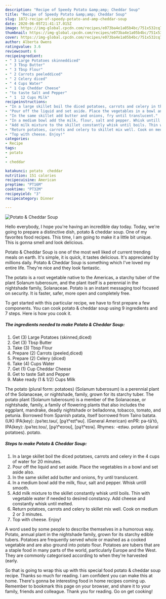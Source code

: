 ```yaml
---
description: "Recipe of Speedy Potato &amp;amp; Cheddar Soup"
title: "Recipe of Speedy Potato &amp;amp; Cheddar Soup"
slug: 1872-recipe-of-speedy-potato-and-amp-cheddar-soup
date: 2020-06-05T21:41:17.015Z
image: https://img-global.cpcdn.com/recipes/e073ba4e1a05b4bc/751x532cq70/potato-cheddar-soup-recipe-main-photo.jpg
thumbnail: https://img-global.cpcdn.com/recipes/e073ba4e1a05b4bc/751x532cq70/potato-cheddar-soup-recipe-main-photo.jpg
cover: https://img-global.cpcdn.com/recipes/e073ba4e1a05b4bc/751x532cq70/potato-cheddar-soup-recipe-main-photo.jpg
author: Alberta Owens
ratingvalue: 3.6
reviewcount: 6
recipeingredient:
- " 3 Large Potatoes skinneddiced"
- " 3 Tbsp Butter"
- " 3 Tbsp Flour"
- " 2 Carrots peeleddiced"
- " 2 Celery diced"
- " 4 Cups Water"
- " 1 Cup Cheddar Cheese"
- "to taste Salt and Pepper"
- " 1  12 Cups Milk"
recipeinstructions:
- "In a large skillet boil the diced potatoes, carrots and celery in the 4 cups of water for 20 minutes."
- "Pour off the liquid and set aside. Place the vegetables in a bowl and set aside also."
- "In the same skillet add butter and onions, fry until translucent."
- "In a medium bowl add the milk, flour, salt and pepper. Whisk untill smooth."
- "Add milk mixture to the skillet constantly whisk until boils. Thin with vegetable water if needed to desired constancy. Add cheese and constantly whisk until melted."
- "Return potatoes, carrots and celery to skillet mix well. Cook on medium 2 or 3 minutes."
- "Top with cheese. Enjoy!"
categories:
- Recipe
tags:
- potato
- 
- cheddar

katakunci: potato  cheddar 
nutrition: 151 calories
recipecuisine: American
preptime: "PT16M"
cooktime: "PT32M"
recipeyield: "3"
recipecategory: Dinner

---
```



![Potato &amp; Cheddar Soup](https://img-global.cpcdn.com/recipes/e073ba4e1a05b4bc/751x532cq70/potato-cheddar-soup-recipe-main-photo.jpg)

Hello everybody, I hope you're having an incredible day today. Today, we're going to prepare a distinctive dish, potato &amp; cheddar soup. One of my favorites food recipes. This time, I am going to make it a little bit unique. This is gonna smell and look delicious.

Potato &amp; Cheddar Soup is one of the most well liked of current trending meals on earth. It's simple, it is quick, it tastes delicious. It's appreciated by millions daily. Potato &amp; Cheddar Soup is something which I've loved my entire life. They're nice and they look fantastic.

The potato is a root vegetable native to the Americas, a starchy tuber of the plant Solanum tuberosum, and the plant itself is a perennial in the nightshade family, Solanaceae. Potato is an instant messaging tool focused on security. It is faster, safer, more open and completely free.


To get started with this particular recipe, we have to first prepare a few components. You can cook potato &amp; cheddar soup using 9 ingredients and 7 steps. Here is how you cook it.

<!--inarticleads1-->

##### The ingredients needed to make Potato &amp; Cheddar Soup:

1. Get  (3) Large Potatoes (skinned,diced)
1. Get  (3) Tbsp Butter
1. Take  (3) Tbsp Flour
1. Prepare  (2) Carrots (peeled,diced)
1. Prepare  (2) Celery (diced)
1. Take  (4) Cups Water
1. Get  (1) Cup Cheddar Cheese
1. Get to taste Salt and Pepper
1. Make ready  (1 &amp; 1/2) Cups Milk


The potato (plural form: potatoes) (Solanum tuberosum) is a perennial plant of the Solanaceae, or nightshade, family, grown for its starchy tuber. The potato plant (Solanum tuberosum) is a member of the Solanaceae, or nightshade, family, a family of flowering plants that also includes the eggplant, mandrake, deadly nightshade or belladonna, tobacco, tomato, and petunia. Borrowed from Spanish patata, itself borrowed from Taíno batata. (UK) IPA(key): /pəˈteɪ.təʊ/, [pə̥ˈtʰeɪtʰəʊ]. (General American) enPR: pə-tāʹtō, IPA(key): /pəˈteɪ.toʊ/, [pə̥ˈtʰeɪɾoʊ], [pə̥ˈtʰeɪɾə]. Rhymes: -eɪtəʊ. potato (plural potatoes). potato. 

<!--inarticleads2-->

##### Steps to make Potato &amp; Cheddar Soup:

1. In a large skillet boil the diced potatoes, carrots and celery in the 4 cups of water for 20 minutes.
1. Pour off the liquid and set aside. Place the vegetables in a bowl and set aside also.
1. In the same skillet add butter and onions, fry until translucent.
1. In a medium bowl add the milk, flour, salt and pepper. Whisk untill smooth.
1. Add milk mixture to the skillet constantly whisk until boils. Thin with vegetable water if needed to desired constancy. Add cheese and constantly whisk until melted.
1. Return potatoes, carrots and celery to skillet mix well. Cook on medium 2 or 3 minutes.
1. Top with cheese. Enjoy!


A word used by some people to describe themselves in a humorous way. Potato, annual plant in the nightshade family, grown for its starchy edible tubers. Potatoes are frequently served whole or mashed as a cooked vegetable and are also ground into potato flour. Potatoes are tubers that are a staple food in many parts of the world, particularly Europe and the West. They are commonly categorised according to when they&#39;re harvested (early. 

So that is going to wrap this up with this special food potato &amp; cheddar soup recipe. Thanks so much for reading. I am confident you can make this at home. There's gonna be interesting food in home recipes coming up. Remember to bookmark this page on your browser, and share it to your family, friends and colleague. Thank you for reading. Go on get cooking!
